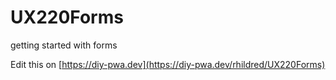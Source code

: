 # UX220Forms
getting started with forms

Edit this on [https://diy-pwa.dev](https://diy-pwa.dev/rhildred/UX220Forms)
